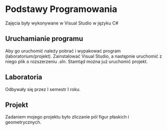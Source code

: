 # Podstawy Programowania
Zajęcia były wykonywane w Visual Studio w języku C#

## Uruchamianie programu
Aby go uruchomić należy pobrać i wypakować program (laboratorium/projekt). Zainstalować Visual Studio, a następnie uruchomić z niego plik o rozszerzeniu *.sln*. Stamtąd można już uruchomić projekt.

## Laboratoria
Odbywały się przez I semestr I roku.

## Projekt
Zadaniem mojego projektu było zliczanie pól figur płaskich i geometrycznych.
